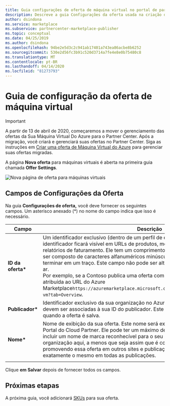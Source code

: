 ```yaml
---
title: Guia configurações de oferta de máquina virtual no portal de parceiros em nuvem para o Azure Marketplace
description: Descreve a guia Configurações da oferta usada na criação de uma oferta de VM do Marketplace do Azure.
author: dsindona
ms.service: marketplace
ms.subservice: partnercenter-marketplace-publisher
ms.topic: conceptual
ms.date: 04/25/2019
ms.author: dsindona
ms.openlocfilehash: 94be2e5d3c2c941ab17401a743ea86acbe8b6252
ms.sourcegitcommit: 530e2d56fc3b91c520d3714a7fe4e8e0b75480c8
ms.translationtype: MT
ms.contentlocale: pt-BR
ms.lasthandoff: 04/14/2020
ms.locfileid: "81273793"
---
```

# <a name="virtual-machine-offer-settings-tab"></a>Guia de configuração da oferta de máquina virtual

> [!IMPORTANT]
> A partir de 13 de abril de 2020, começaremos a mover o gerenciamento das ofertas da Sua Máquina Virtual Do Azure para o Partner Center. Após a migração, você criará e gerenciará suas ofertas no Partner Center. Siga as instruções em [Criar uma oferta de Máquina Virtual do Azure](https://aka.ms/CreateAzureVMoffer) para gerenciar suas ofertas migradas.

A página **Nova oferta** para máquinas virtuais é aberta na primeira guia chamada **Offer Settings**.  

![Nova página de oferta para máquinas virtuais](./media/publishvm_004.png)


## <a name="offer-settings-fields"></a>Campos de Configurações da Oferta

Na guia **Configurações de oferta,** você deve fornecer os seguintes campos.  Um asterisco anexado (*) no nome do campo indica que isso é necessário. 

|  **Campo**       |     **Descrição**                                                          |
|  ---------       |     ---------------                                                          |
| **ID da oferta\***   | Um identificador exclusivo (dentro de um perfil de editor) para a oferta. Esse identificador ficará visível em URLs de produtos, modelos do Azure Resource Manager e relatórios de faturamento. Ele tem um comprimento máximo de 50 caracteres, só pode ser composto de caracteres alfanuméricos minúsculos e traços (-), mas não pode terminar em um traço. Este campo não pode ser alterado depois que uma oferta entra no ar. <br> Por exemplo, se a Contoso publica uma oferta com o ID de oferta **sample-vm**, ela é atribuída ao URL do Azure Marketplace`https://azuremarketplace.microsoft.com/marketplace/apps/contoso.sample-vm?tab=Overview`. |
| **Publicador\***  | Identificador exclusivo da sua organização no Azure Marketplace. Todas as suas ofertas devem ser associadas à sua ID do publicador. Este valor não pode ser modificado quando a oferta é salva. |
| **Nome\***       | Nome de exibição da sua oferta. Este nome será exibido no Azure Marketplace e no Portal do Cloud Partner. Ele pode ter um máximo de 50 caracteres. A orientação aqui é incluir um nome de marca reconhecível para o seu produto. Não inclua o nome da sua organização aqui, a menos que seja assim que é comercializado. Se você estiver promovendo essa oferta em outros sites e publicações, verifique se o nome é exatamente o mesmo em todas as publicações. |
|   |   |
 
Clique **em Salvar** depois de fornecer todos os campos. 


## <a name="next-steps"></a>Próximas etapas

A próxima guia, você adicionará [SKUs](./cpp-skus-tab.md) para sua oferta.
